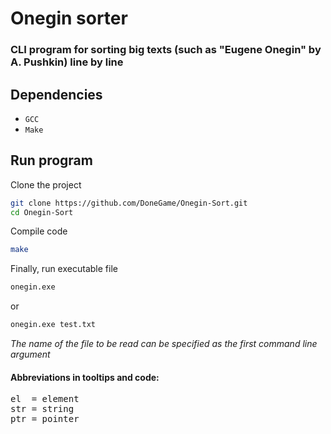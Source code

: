 # Onegin sorter

### CLI program for sorting big texts (such as "Eugene Onegin" by A. Pushkin) line by line

## Dependencies

- `GCC`
- `Make`

## Run program

Clone the project

```bash
git clone https://github.com/DoneGame/Onegin-Sort.git
cd Onegin-Sort
```

Compile code

```bash
make
```

Finally, run executable file

```bash
onegin.exe
```

or

```bash
onegin.exe test.txt
```

*The name of the file to be read can be specified as the first command line argument*


#### Abbreviations in tooltips and code:
<pre>
el  = element
str = string
ptr = pointer
</pre>
 